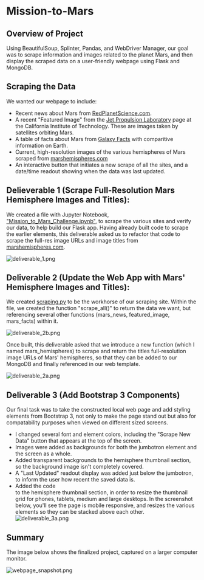 # Mission-to-Mars

## Overview of Project

Using BeautifulSoup, Splinter, Pandas, and WebDriver Manager, our goal was to scrape information and images related to the planet Mars, and then display the scraped data on a user-friendly webpage using Flask and MongoDB.

## Scraping the Data

We wanted our webpage to include:
- Recent news about Mars from [RedPlanetScience.com](http://redplanetscience.com).
- A recent "Featured Image" from the [Jet Propulsion Laboratory](https://data-class-jpl-space.s3.amazonaws.com/JPL_Space/index.html) page at the California Institute of Technology.  These are images taken by satellites orbiting Mars.
- A table of facts about Mars from [Galaxy Facts](https://galaxyfacts-mars.com) with comparitive information on Earth.
- Current, high-resolution images of the various hemispheres of Mars scraped from [marshemispheres.com](http://marshemispheres.com)
- An interactive button that initiates a new scrape of all the sites, and a date/time readout showing when the data was last updated.

## Delieverable 1 (Scrape Full-Resolution Mars Hemisphere Images and Titles):

We created a file with Jupyter Notebook, ["Mission_to_Mars_Challenge.ipynb"](https://github.com/ZeroDarkHardy/Mission-to-Mars/blob/main/Mission_to_Mars_Challenge.ipynb), to scrape the various sites and verify our data, to help build our Flask app.  Having already built code to scrape the earlier elements, this deliverable asked us to refactor that code to scrape the full-res image URLs and image titles from [marshemispheres.com](http://marshemispheres.com).

![deliverable_1.png](https://github.com/ZeroDarkHardy/Mission-to-Mars/blob/main/resources/deliverable_1.png)

## Deliverable 2 (Update the Web App with Mars' Hemisphere Images and Titles):

We created [scraping.py](https://github.com/ZeroDarkHardy/Mission-to-Mars/blob/main/scraping.py) to be the workhorse of our scraping site.  Within the file, we created the function "scrape_all()" to return the data we want, but referencing several other functions (mars_news, featured_image, mars_facts) within it.  

![deliverable_2b.png](https://github.com/ZeroDarkHardy/Mission-to-Mars/blob/main/resources/deliverable_2b.png)

Once built, this deliverable asked that we introduce a new function (which I named mars_hemispheres) to scrape and return the titles full-resolution image URLs of Mars' hemispheres, so that they can be added to our MongoDB and finally referenced in our web template.

![deliverable_2a.png](https://github.com/ZeroDarkHardy/Mission-to-Mars/blob/main/resources/deliverable_2a.png)

## Deliverable 3 (Add Bootstrap 3 Components)

Our final task was to take the constructed local web page and add styling elements from Bootstrap 3, not only to make the page stand out but also for compatability purposes when viewed on different sized screens. 
- I changed several font and element colors, including the "Scrape New Data" button that appears at the top of the screen.
- Images were added as backgrounds for both the jumbotron element and the screen as a whole.
- Added transparent backgrounds to the hemisphere thumbnail section, so the background image isn't completely covered.
- A "Last Updated" readout display was added just below the jumbotron, to inform the user how recent the saved data is.
- Added the code <div class="col-xs-12 col-md-6 col-sm-4 col-lg-6"> to the hemisphere thumbnail section, in order to resize the thumbnail grid for phones, tablets, medium and large desktops.  In the screenshot below, you'll see the page is mobile responsive, and resizes the  various elements so they can be stacked above each other.
![deliverable_3a.png](https://github.com/ZeroDarkHardy/Mission-to-Mars/blob/main/resources/deliverable_3a.png)

## Summary

The image below shows the finalized project, captured on a larger computer monitor.

![webpage_snapshot.png](https://github.com/ZeroDarkHardy/Mission-to-Mars/blob/main/resources/webpage_snapshot.png)